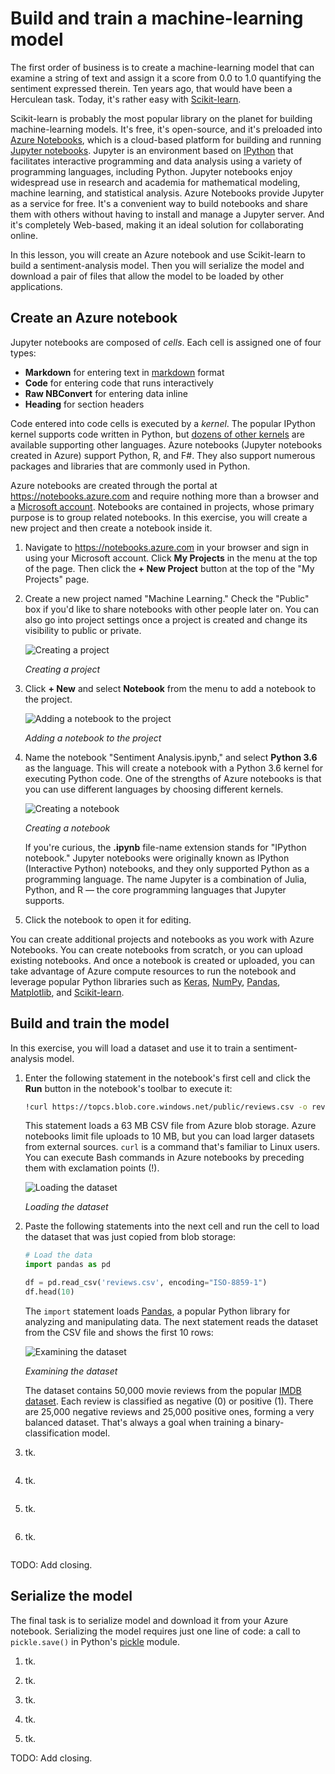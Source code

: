 # Build and train a machine-learning model

The first order of business is to create a machine-learning model that can examine a string of text and assign it a score from 0.0 to 1.0 quantifying the sentiment expressed therein. Ten years ago, that would have been a Herculean task. Today, it's rather easy with [Scikit-learn](https://scikit-learn.org/stable/index.html).

Scikit-learn is probably the most popular library on the planet for building machine-learning models. It's free, it's open-source, and it's preloaded into [Azure Notebooks](https://notebooks.azure.com), which is a cloud-based platform for building and running [Jupyter notebooks](http://jupyter.org/).  Jupyter is an environment based on [IPython](https://ipython.org/) that facilitates interactive programming and data analysis using a variety of programming languages, including Python. Jupyter notebooks enjoy widespread use in research and academia for mathematical modeling, machine learning, and statistical analysis. Azure Notebooks provide Jupyter as a service for free. It's a convenient way to build notebooks and share them with others without having to install and manage a Jupyter server. And it's completely Web-based, making it an ideal solution for collaborating online.

In this lesson, you will create an Azure notebook and use Scikit-learn to build a sentiment-analysis model. Then you will serialize the model and download a pair of files that allow the model to be loaded by other applications.

## Create an Azure notebook

Jupyter notebooks are composed of *cells*. Each cell is assigned one of four types:

- **Markdown** for entering text in [markdown](https://github.com/adam-p/markdown-here/wiki/Markdown-Cheatsheet) format
- **Code** for entering code that runs interactively
- **Raw NBConvert** for entering data inline
- **Heading** for section headers   

Code entered into code cells is executed by a *kernel*. The popular IPython kernel supports code written in Python, but [dozens of other kernels](https://github.com/jupyter/jupyter/wiki/Jupyter-kernels) are available supporting other languages. Azure notebooks (Jupyter notebooks created in Azure) support Python, R, and F#. They also support numerous packages and libraries that are commonly used in Python.

Azure notebooks are created through the portal at https://notebooks.azure.com and require nothing more than a browser and a [Microsoft account](https://account.microsoft.com/account). Notebooks are contained in projects, whose primary purpose is to group related notebooks. In this exercise, you will create a new project and then create a notebook inside it.

1. Navigate to https://notebooks.azure.com in your browser and sign in using your Microsoft account. Click **My Projects** in the menu at the top of the page. Then click the **+ New Project** button at the top of the "My Projects" page.

1. Create a new project named "Machine Learning." Check the "Public" box if you'd like to share notebooks with other people later on. You can also go into project settings once a project is created and change its visibility to public or private. 

	![Creating a project](media/add-project.png)

	_Creating a project_
 

1. Click **+ New** and select **Notebook** from the menu to add a notebook to the project.

	![Adding a notebook to the project](media/add-notebook-1.png)

	_Adding a notebook to the project_

1. Name the notebook "Sentiment Analysis.ipynb," and select **Python 3.6** as the language. This will create a notebook with a Python 3.6 kernel for executing Python code. One of the strengths of Azure notebooks is that you can use different languages by choosing different kernels.

	![Creating a notebook](media/add-notebook-2.png)

	_Creating a notebook_

	If you're curious, the **.ipynb** file-name extension stands for "IPython notebook." Jupyter notebooks were originally known as IPython (Interactive Python) notebooks, and they only supported Python as a programming language. The name Jupyter is a combination of Julia, Python, and R — the core programming languages that Jupyter supports.

1. Click the notebook to open it for editing.

You can create additional projects and notebooks as you work with Azure Notebooks. You can create notebooks from scratch, or you can upload existing notebooks. And once a notebook is created or uploaded, you can take advantage of Azure compute resources to run the notebook and leverage popular Python libraries such as [Keras](https://keras.io/), [NumPy](http://www.numpy.org/), [Pandas](https://pandas.pydata.org/), [Matplotlib](https://matplotlib.org/), and [Scikit-learn](https://scikit-learn.org/stable/index.html).

## Build and train the model

In this exercise, you will load a dataset and use it to train a sentiment-analysis model.

1. Enter the following statement in the notebook's first cell and click the **Run** button in the notebook's toolbar to execute it:

	```bash
	!curl https://topcs.blob.core.windows.net/public/reviews.csv -o reviews.csv
	```

	This statement loads a 63 MB CSV file from Azure blob storage. Azure notebooks limit file uploads to 10 MB, but you can load larger datasets from external sources. `curl` is a command that's familiar to Linux users. You can execute Bash commands in Azure notebooks by preceding them with exclamation points (!).

	![Loading the dataset](media/first-run.png)

	_Loading the dataset_

1. Paste the following statements into the next cell and run the cell to load the dataset that was just copied from blob storage:

	```python
	# Load the data
	import pandas as pd
	
	df = pd.read_csv('reviews.csv', encoding="ISO-8859-1")
	df.head(10)
	```

	The `import` statement loads [Pandas](https://pandas.pydata.org/), a popular Python library for analyzing and manipulating data. The next statement reads the dataset from the CSV file and shows the first 10 rows:

	![Examining the dataset](media/dataset.png)

	_Examining the dataset_

	The dataset contains 50,000 movie reviews from the popular [IMDB dataset](https://www.kaggle.com/iarunava/imdb-movie-reviews-dataset). Each review is classified as negative (0) or positive (1). There are 25,000 negative reviews and 25,000 positive ones, forming a very balanced dataset. That's always a goal when training a binary-classification model.

1. tk.

	```python

	```

1. tk.

	```python

	```

1. tk.

	```python

	```

1. tk.

	```python

	```

TODO: Add closing.

## Serialize the model

The final task is to serialize model and download it from your Azure notebook. Serializing the model requires just one line of code: a call to `pickle.save()` in Python's [pickle](https://docs.python.org/3/library/pickle.html) module.

1. tk.

1. tk.

1. tk.

1. tk.

1. tk.

TODO: Add closing.